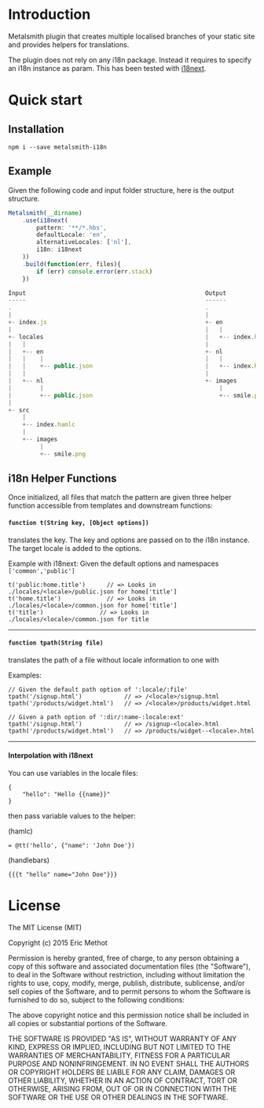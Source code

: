 # Introduction

Metalsmith plugin that creates multiple localised branches of your static site and
provides helpers for translations.

The plugin does not rely on any i18n package. Instead it requires to specify an
i18n instance as param. This has been tested with [i18next](https://www.i18next.com).

# Quick start

## Installation

    npm i --save metalsmith-i18n


## Example

Given the following code and input folder structure, here is the output structure.

```js
Metalsmith(__dirname)
	.use(i18next(
		pattern: '**/*.hbs',
		defaultLocale: 'en',
		alternativeLocales: ['nl'],
		i18n: i18next
	))
	.build(function(err, files){
		if (err) console.error(err.stack)
	})

Input                                                   Output
-----                                                   ------
.                                                       .
|                                                       |
+- index.js                                             +- en
|                                                       |   |
+- locales                                              |   +-- index.hamlc
|   |                                                   |
|   +-- en                                              +- nl
|   |    |                                              |   |
|   |    +-- public.json                                |   +-- index.hamlc
|   |                                                   |
|   +-- nl                                              +- images
|        |                                                  |
|        +-- public.json                                    +-- smile.png
|
+- src
    |
    +-- index.hamlc
    |
    +-- images
         |
         +-- smile.png
```

## i18n Helper Functions

Once initialized, all files that match the pattern are given three helper function accessible from
templates and downstream functions:

#### `function t(String key, [Object options])`

translates the key. The key and options are passed on to the i18n instance. The
target locale is added to the options.

Example with i18next:
Given the default options and namespaces `['common','public']`
```
t('public:home.title')		// => Looks in ./locales/<locale>/public.json for home['title']
t('home.title')		        // => Looks in ./locales/<locale>/common.json for home['title']
t('title')                // => Looks in ./locales/<locale>/common.json for title
```
<hr>

#### `function tpath(String file)`
translates the path of a file without locale information to one with

Examples:
```
// Given the default path option of ':locale/:file'
tpath('/signup.html')            // => /<locale>/signup.html
tpath('/products/widget.html')   // => /<locale>/products/widget.html

// Given a path option of ':dir/:name-:locale:ext'
tpath('/signup.html')            // => /signup-<locale>.html
tpath('/products/widget.html')   // => /products/widget--<locale>.html

```
<hr>

#### Interpolation with i18next
You can use variables in the locale files:

```
{
	"hello": "Hello {{name}}"
}
```

then pass variable values to the helper:

(hamlc)
```
= @tt('hello', {"name": 'John Doe'})
```

(handlebars)
```
{{{t "hello" name="John Doe"}}}
```


# License

The MIT License (MIT)

Copyright (c) 2015 Eric Methot

Permission is hereby granted, free of charge, to any person obtaining a copy
of this software and associated documentation files (the "Software"), to deal
in the Software without restriction, including without limitation the rights
to use, copy, modify, merge, publish, distribute, sublicense, and/or sell
copies of the Software, and to permit persons to whom the Software is
furnished to do so, subject to the following conditions:

The above copyright notice and this permission notice shall be included in
all copies or substantial portions of the Software.

THE SOFTWARE IS PROVIDED "AS IS", WITHOUT WARRANTY OF ANY KIND, EXPRESS OR
IMPLIED, INCLUDING BUT NOT LIMITED TO THE WARRANTIES OF MERCHANTABILITY,
FITNESS FOR A PARTICULAR PURPOSE AND NONINFRINGEMENT.  IN NO EVENT SHALL THE
AUTHORS OR COPYRIGHT HOLDERS BE LIABLE FOR ANY CLAIM, DAMAGES OR OTHER
LIABILITY, WHETHER IN AN ACTION OF CONTRACT, TORT OR OTHERWISE, ARISING FROM,
OUT OF OR IN CONNECTION WITH THE SOFTWARE OR THE USE OR OTHER DEALINGS IN
THE SOFTWARE.
